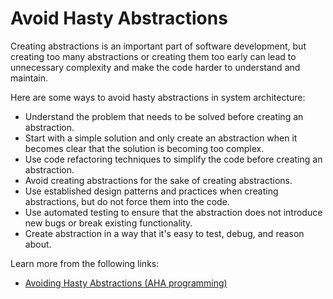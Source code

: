 # Avoid Hasty Abstractions

Creating abstractions is an important part of software development, but creating too many abstractions or creating them too early can lead to unnecessary complexity and make the code harder to understand and maintain.

Here are some ways to avoid hasty abstractions in system architecture:

- Understand the problem that needs to be solved before creating an abstraction.
- Start with a simple solution and only create an abstraction when it becomes clear that the solution is becoming too complex.
- Use code refactoring techniques to simplify the code before creating an abstraction.
- Avoid creating abstractions for the sake of creating abstractions.
- Use established design patterns and practices when creating abstractions, but do not force them into the code.
- Use automated testing to ensure that the abstraction does not introduce new bugs or break existing functionality.
- Create abstraction in a way that it's easy to test, debug, and reason about.


Learn more from the following links:

- [Avoiding Hasty Abstractions (AHA programming)](https://dev.to/cher/avoiding-hasty-abstractions-aha-programming-3d3b)